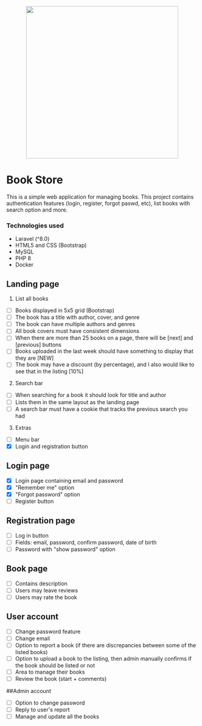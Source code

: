 <p align="center"><a href="https://laravel.com" target="_blank"><img src="https://raw.githubusercontent.com/laravel/art/master/logo-lockup/5%20SVG/2%20CMYK/1%20Full%20Color/laravel-logolockup-cmyk-red.svg" width="400"></a></p>

# Book Store 

This is a simple web application for managing books. This project contains authentication
features (login, register, forgot paswd, etc), list books with search option and more.

### Technologies used
- Laravel (^8.0)
- HTML5 and CSS (Bootstrap)
- MySQL 
- PHP 8
- Docker

## Landing page
1. List all books
- [ ] Books displayed in 5x5 grid (Bootstrap)
- [ ] The book has a title with author, cover, and genre
- [ ] The book can have multiple authors and genres
- [ ] All book covers must have consistent dimensions
- [ ] When there are more than 25 books on a page, there will be [next] and [previous] buttons
- [ ] Books uploaded in the last week should have something to display that they are [NEW]
- [ ] The book may have a discount (by percentage), and I also would like to see that in the listing [10%]

2. Search bar
- [ ] When searching for a book it should look for title and author
- [ ] Lists them in the same layout as the landing page
- [ ] A search bar must have a cookie that tracks the previous search you had

3. Extras
- [ ] Menu bar
- [x] Login and registration button

## Login page
- [x] Login page containing email and password
- [x] "Remember me" option
- [x] "Forgot password" option
- [ ] Register button

## Registration page
- [ ] Log in button
- [ ] Fields: email, password, confirm password, date of birth
- [ ] Password with "show password" option

## Book page
- [ ] Contains description
- [ ] Users may leave reviews
- [ ] Users may rate the book

## User account
- [ ] Change password feature
- [ ] Change email
- [ ] Option to report a book (if there are discrepancies between some of the listed books)
- [ ] Option to upload a book to the listing, then admin manually confirms if the book should be listed or not
- [ ] Area to manage their books
- [ ] Review the book (start + comments)

##Admin account
- [ ] Option to change password
- [ ] Reply to user's report
- [ ] Manage and update all the books
